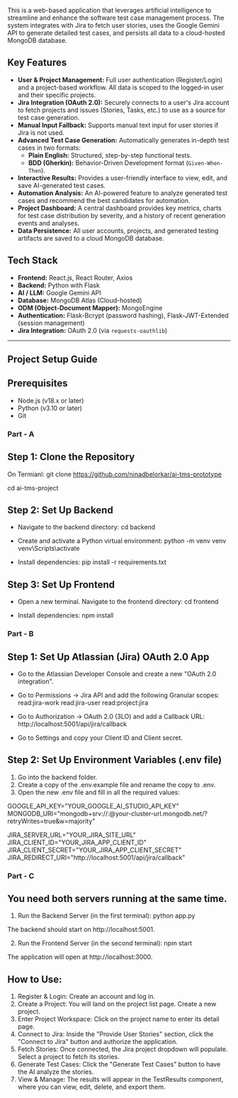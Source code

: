 This is a web-based application that leverages artificial intelligence to streamline and enhance the software test case management process. The system integrates with Jira to fetch user stories, uses the Google Gemini API to generate detailed test cases, and persists all data to a cloud-hosted MongoDB database.

## Key Features

-   **User & Project Management:** Full user authentication (Register/Login) and a project-based workflow. All data is scoped to the logged-in user and their specific projects.
-   **Jira Integration (OAuth 2.0):** Securely connects to a user's Jira account to fetch projects and issues (Stories, Tasks, etc.) to use as a source for test case generation.
-   **Manual Input Fallback:** Supports manual text input for user stories if Jira is not used.
-   **Advanced Test Case Generation:** Automatically generates in-depth test cases in two formats:
    -   **Plain English:** Structured, step-by-step functional tests.
    -   **BDD (Gherkin):** Behavior-Driven Development format (`Given-When-Then`).
-   **Interactive Results:** Provides a user-friendly interface to view, edit, and save AI-generated test cases.
-   **Automation Analysis:** An AI-powered feature to analyze generated test cases and recommend the best candidates for automation.
-   **Project Dashboard:** A central dashboard provides key metrics, charts for test case distribution by severity, and a history of recent generation events and analyses.
-   **Data Persistence:** All user accounts, projects, and generated testing artifacts are saved to a cloud MongoDB database.


## Tech Stack

-   **Frontend:** React.js, React Router, Axios
-   **Backend:** Python with Flask
-   **AI / LLM:** Google Gemini API
-   **Database:** MongoDB Atlas (Cloud-hosted)
-   **ODM (Object-Document Mapper):** MongoEngine
-   **Authentication:** Flask-Bcrypt (password hashing), Flask-JWT-Extended (session management)
-   **Jira Integration:** OAuth 2.0 (via `requests-oauthlib`)

__________________________________________________________

## Project Setup Guide

## Prerequisites

-   Node.js (v18.x or later)
-   Python (v3.10 or later)
-   Git


### Part - A

## Step 1: Clone the Repository

On Termianl:
git clone https://github.com/ninadbelorkar/ai-tms-prototype

cd ai-tms-project


## Step 2: Set Up Backend

- Navigate to the backend directory:
cd backend

- Create and activate a Python virtual environment:
python -m venv venv
venv\Scripts\activate

- Install dependencies:
pip install -r requirements.txt


## Step 3: Set Up Frontend

- Open a new terminal.
Navigate to the frontend directory:
cd frontend

- Install dependencies:
npm install

### Part - B

## Step 1: Set Up Atlassian (Jira) OAuth 2.0 App

- Go to the Atlassian Developer Console and create a new "OAuth 2.0 integration".
- Go to Permissions -> Jira API and add the following Granular scopes:
read:jira-work
read:jira-user
read:project:jira

- Go to Authorization -> OAuth 2.0 (3LO) and add a Callback URL:
http://localhost:5001/api/jira/callback

- Go to Settings and copy your Client ID and Client secret.

## Step 2: Set Up Environment Variables (.env file)

1. Go into the backend folder.
2. Create a copy of the .env.example file and rename the copy to .env.
3. Open the new .env file and fill in all the required values:

GOOGLE_API_KEY="YOUR_GOOGLE_AI_STUDIO_API_KEY"
MONGODB_URI="mongodb+srv://<username>:<password>@your-cluster-url.mongodb.net/?retryWrites=true&w=majority"

JIRA_SERVER_URL="YOUR_JIRA_SITE_URL"
JIRA_CLIENT_ID="YOUR_JIRA_APP_CLIENT_ID"
JIRA_CLIENT_SECRET="YOUR_JIRA_APP_CLIENT_SECRET"
JIRA_REDIRECT_URI="http://localhost:5001/api/jira/callback"


### Part - C

## You need both servers running at the same time.

1. Run the Backend Server (in the first terminal):
python app.py

The backend should start on http://localhost:5001.


2. Run the Frontend Server (in the second terminal):
npm start

The application will open at http://localhost:3000.


## How to Use:

1. Register & Login: Create an account and log in.
2. Create a Project: You will land on the project list page. Create a new project.
3. Enter Project Workspace: Click on the project name to enter its detail page.
4. Connect to Jira: Inside the "Provide User Stories" section, click the "Connect to Jira" button and authorize the application.
5. Fetch Stories: Once connected, the Jira project dropdown will populate. Select a project to fetch its stories.
6. Generate Test Cases: Click the "Generate Test Cases" button to have the AI analyze the stories.
7. View & Manage: The results will appear in the TestResults component, where you can view, edit, delete, and export them.